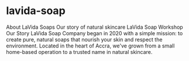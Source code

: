 # lavida-soap
About LaVida Soaps Our story of natural skincare  LaVida Soap Workshop Our Story LaVida Soap Company began in 2020 with a simple mission: to create pure, natural soaps that nourish your skin and respect the environment. Located in the heart of Accra, we've grown from a small home-based operation to a trusted name in natural skincare. 
